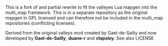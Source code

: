 This is a fork of and partial rewrite to fit the valleyes Lua mapgen into the multi_map framework. This is in a separate repository as the original mapgen in GPL licensed and can therefore not be included in the multi_map repositories (conflicting licenses).

Derived from the original valleys mod created by Gael-de-Sailly and now developed by **Gael-de-Sailly**, **duane-r** and **vlapsley**.
See also LICENSE
